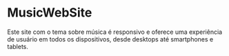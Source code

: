 # MusicWebSite

<p> Este site com o tema sobre música é responsivo e oferece uma experiência de usuário em todos os dispositivos, desde desktops até smartphones e tablets.</p>
